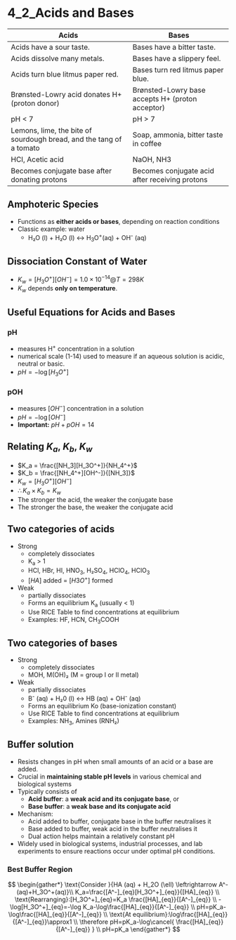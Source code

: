 # 4_2_Acids and Bases

| Acids                                                               | Bases                                            |
| ------------------------------------------------------------------- | ------------------------------------------------ |
| Acids have a sour taste.                                            | Bases have a bitter taste.                       |
| Acids dissolve many metals.                                         | Bases have a slippery feel.                      |
| Acids turn blue litmus paper red.                                   | Bases turn red litmus paper blue.                |
| Brønsted-Lowry acid donates H+ (proton donor)                       | Brønsted-Lowry base accepts H+ (proton acceptor) |
| pH < 7                                                              | pH > 7                                           |
| Lemons, lime, the bite of sourdough bread, and the tang of a tomato | Soap, ammonia, bitter taste in coffee            |
| HCI, Acetic acid                                                    | NaOH, NH3                                        |
| Becomes conjugate base after donating protons                       | Becomes conjugate acid after receiving protons   |

## Amphoteric Species

- Functions as **either acids or bases**, depending on reaction conditions
- Classic example: water
  - H₂O (l) + H₂O (l) ↔︎ H<sub>3</sub>O<sup>+</sup>(aq) + OH<sup>-</sup> (aq)

## Dissociation Constant of Water

- $K_w = [H_3O^+][OH^-]=1.0 \times 10^{-14} @ T = 298K$
- $K_w$ depends **only on temperature**.

## Useful Equations for Acids and Bases

### pH

- measures H<sup>+</sup> concentration in a solution
- numerical scale (1-14) used to measure if an aqueous solution is acidic, neutral or basic.
- $pH=-\log[H_3O^+]$

### pOH

- measures $[OH^-]$ concentration in a solution
- $pH=-\log[OH^-]$
- **Important:** $pH+pOH = 14$

## Relating $K_a$, $K_b$, $K_w$

- $K_a = \frac{[NH_3][H_3O^+]}{NH_4^+}$
- $K_b = \frac{[NH_4^+][OH^-]}{[NH_3]}$
- $K_w =[H_3O^+][OH^-]$
- $\therefore K_a \times K_b = K_w$
- The stronger the acid, the weaker the conjugate base
- The stronger the base, the weaker the conjugate acid

## Two categories of acids

- Strong
  - completely dissociates
  - K<sub>a</sub> > 1
  - HCl, HBr, HI, HNO<sub>3</sub>, H₂SO<sub>4</sub>, HClО<sub>4</sub>, HClO<sub>3</sub>
  - $[HA]$ added = $[H3O^+]$ formed
- Weak
  - partially dissociates
  - Forms an equilibrium K<sub>a</sub> (usually < 1)
  - Use RICE Table to find concentrations at equilibrium
  - Examples: HF, HCN, CH<sub>3</sub>COOH

## Two categories of bases

- Strong
  - completely dissociates
  - MOH, M(OH)₂ (M = group I or II metal)
- Weak
  - partially dissociates
  - B<sup>-</sup> (aq) + H₂0 (l) ↔︎ HB (aq) + OH<sup>-</sup> (aq)
  - Forms an equilibrium Ko (base-ionization constant)
  - Use RICE Table to find concentrations at equilibrium
  - Examples: NH<sub>3</sub>, Amines (RNH₂)

## Buffer solution

- Resists changes in pH when small amounts of an acid or a base are added.
- Crucial in **maintaining stable pH levels** in various chemical and biological systems
- Typically consists of
  - **Acid buffer**: a **weak acid and its conjugate base**, or
  - **Base buffer**: a **weak base and its conjugate acid**
- Mechanism:
  - Acid added to buffer, conjugate base in the buffer neutralises it
  - Base added to buffer, weak acid in the buffer neutralises it
  - Dual action helps maintain a relatively constant pH
- Widely used in biological systems, industrial processes, and lab experiments to ensure reactions occur under optimal pH conditions.

### Best Buffer Region

$$
\begin{gather*}
\text{Consider }{HA (aq) + H_2O (\ell) \leftrightarrow A^-(aq)+H_3O^+(aq)}\\
K_a=\frac{[A^-]_{eq}[H_3O^+]_{eq}}{[HA]_{eq}} \\
\text{Rearranging}:[H_3O^+]_{eq}=K_a \frac{[HA]_{eq}}{[A^-]_{eq}} \\
-\log[H_3O^+]_{eq}=-\log K_a-\log\frac{[HA]_{eq}}{[A^-]_{eq}} \\
pH=pK_a-\log\frac{[HA]_{eq}}{[A^-]_{eq}} \\
\text{At equilibrium}:\log\frac{[HA]_{eq}}{[A^-]_{eq}}\approx1 \\
\therefore pH=pK_a-\log\cancel{ \frac{[HA]_{eq}}{[A^-]_{eq}} } \\
pH=pK_a
\end{gather*}
$$
